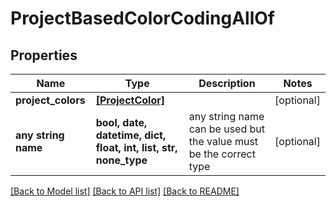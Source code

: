 # ProjectBasedColorCodingAllOf


## Properties
Name | Type | Description | Notes
------------ | ------------- | ------------- | -------------
**project_colors** | [**[ProjectColor]**](ProjectColor.md) |  | [optional] 
**any string name** | **bool, date, datetime, dict, float, int, list, str, none_type** | any string name can be used but the value must be the correct type | [optional]

[[Back to Model list]](../README.md#documentation-for-models) [[Back to API list]](../README.md#documentation-for-api-endpoints) [[Back to README]](../README.md)


